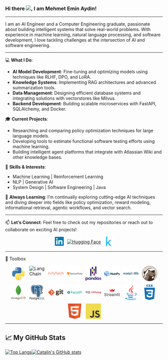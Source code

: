 ### Hi there <img src="https://raw.githubusercontent.com/MartinHeinz/MartinHeinz/master/wave.gif" width="30px">, I am Mehmet Emin Aydin!

---

I am an AI Engineer and a Computer Engineering graduate, passionate about building intelligent systems that solve real-world problems. With experience in machine learning, natural language processing, and software development, I love tackling challenges at the intersection of AI and software engineering.

---

💻 **What I Do**:

- **AI Model Development**: Fine-tuning and optimizing models using techniques like RLHF, DPO, and LoRA.
- **Knowledge Systems**: Implementing RAG architectures and advanced summarization tools.
- **Data Management**: Designing efficient database systems and integrating solutions with vectorstores like Milvus.
- **Backend Development**: Building scalable microservices with FastAPI, SQLAlchemy, and Docker.

🎓 **Current Projects**:

- Researching and comparing policy optimization techniques for large language models.
- Developing tools to estimate functional software testing efforts using machine learning.
- Building intelligent agent platforms that integrate with Atlassian Wiki and other knowledge bases.


🚀 **Skills & Interests**:

- Machine Learning | Reinforcement Learning
- NLP | Generative AI
- System Design | Software Engineering | Java


🌱 **Always Learning**:
I’m continually exploring cutting-edge AI techniques and diving deeper into fields like policy optimization, reward modeling, informational retrieval, agentic workflows, and vector search.

---
📫 **Let’s Connect**:
Feel free to check out my repositories or reach out to collaborate on exciting AI projects!

<div style="display: flex; flex-wrap: wrap; gap: 10px; align-items: center; justify-content: center;">
  <a href="www.linkedin.com/in/16mehmet-emin-aydin/" target="_blank">
    <img src="https://github.com/devicons/devicon/blob/master/icons/linkedin/linkedin-original.svg" alt="LinkedIn" width="30" height="30"/>
  </a>
  <a href="https://huggingface.co/eminAydin/" target="_blank">
    <img src="https://huggingface.co/front/assets/huggingface_logo-noborder.svg" alt="Hugging Face" width="30" height="30"/>
  </a>
  <a href="https://www.kaggle.com/mehmeteminaydin/" target="_blank">
    <img src="https://github.com/devicons/devicon/blob/master/icons/kaggle/kaggle-original.svg" alt="Kaggle" width="30" height="30"/>
  </a>
</div>

---

🧰 Toolbox

<div style="display: flex; flex-wrap: wrap; gap: 10px; align-items: center; justify-content: center;">
  <img src="https://github.com/devicons/devicon/blob/master/icons/python/python-original.svg" alt="Python" width="50" height="50"/>
  <img src="https://cdn.worldvectorlogo.com/logos/langchain-1.svg" alt="LangChain" width="50" height="50"/>
  <img src="https://github.com/devicons/devicon/blob/master/icons/pytorch/pytorch-plain-wordmark.svg" alt="PyTorch" width="50" height="50"/>
  <img src="https://github.com/devicons/devicon/blob/master/icons/tensorflow/tensorflow-original-wordmark.svg" alt="Tensorflow" width="50" height="50"/>
  <img src="https://github.com/devicons/devicon/blob/master/icons/pandas/pandas-original-wordmark.svg" alt="Pandas" width="50" height="50"/>
  <img src="https://github.com/devicons/devicon/blob/master/icons/numpy/numpy-original-wordmark.svg" alt="NumPy" width="50" height="50"/>
  <img src="https://github.com/devicons/devicon/blob/master/icons/matplotlib/matplotlib-original-wordmark.svg" alt="Matplotlib" width="50" height="50"/>
  <img src="https://github.com/devicons/devicon/blob/master/icons/dbeaver/dbeaver-original.svg" alt="DBeaver" width="50" height="50"/>
  <img src="https://github.com/devicons/devicon/blob/master/icons/mongodb/mongodb-original-wordmark.svg" alt="MongoDB" width="50" height="50"/>
  <img src="https://github.com/devicons/devicon/blob/master/icons/postgresql/postgresql-original-wordmark.svg" alt="PostgreSQL" width="50" height="50"/>
  <img src="https://github.com/devicons/devicon/blob/master/icons/git/git-original-wordmark.svg" alt="Git" width="50" height="50"/>
  <img src="https://github.com/devicons/devicon/blob/master/icons/fastapi/fastapi-original-wordmark.svg" alt="FastAPI" width="50" height="50"/>
  <img src="https://github.com/devicons/devicon/blob/master/icons/sqlalchemy/sqlalchemy-original-wordmark.svg" alt="SQLAlchemy" width="50" height="50"/>
  <img src="https://github.com/devicons/devicon/blob/master/icons/streamlit/streamlit-original-wordmark.svg" alt="Streamlit" width="50" height="50"/>
  <img src="https://github.com/devicons/devicon/blob/master/icons/java/java-original.svg" alt="Java" width="50" height="50"/>
  <img src="https://github.com/devicons/devicon/blob/master/icons/css3/css3-plain-wordmark.svg" alt="CSS" width="50" height="50"/>
  <img src="https://github.com/devicons/devicon/blob/master/icons/html5/html5-original.svg" alt="HTML" width="50" height="50"/>
  <img src="https://github.com/devicons/devicon/blob/master/icons/javascript/javascript-original.svg" alt="JavaScript" width="50" height="50"/>
</div>

---

## &#x1f4c8; My GitHub Stats

[![Top Langs](https://github-readme-stats.vercel.app/api/top-langs/?username=mehmet-emin-aydin&hide=java,html,css&theme=tokyonight)](https://github.com/anuraghazra/github-readme-stats)[![Catalin's GitHub stats](https://github-readme-stats.vercel.app/api?username=mehmet-emin-aydin&theme=tokyonight)](https://github.com/anuraghazra/github-readme-stats)

<!--
**catalinpit/catalinpit** is a ✨ _special_ ✨ repository because its `README.md` (this file) appears on your GitHub profile.
Here are some ideas to get you started:
- 🔭 I’m currently working on ...
- 🌱 I’m currently learning ...
- 👯 I’m looking to collaborate on ...
- 🤔 I’m looking for help with ...
- 💬 Ask me about ...
- 📫 How to reach me: ...
